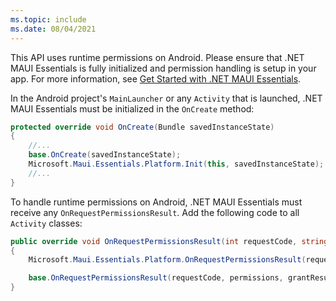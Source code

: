 ```yaml
---
ms.topic: include
ms.date: 08/04/2021
---
```


This API uses runtime permissions on Android. Please ensure that .NET MAUI Essentials is fully initialized and permission handling is setup in your app. For more information, see [Get Started with .NET MAUI Essentials](../get-started.md).

In the Android project's `MainLauncher` or any `Activity` that is launched, .NET MAUI Essentials must be initialized in the `OnCreate` method:

```csharp
protected override void OnCreate(Bundle savedInstanceState) 
{
    //...
    base.OnCreate(savedInstanceState);
    Microsoft.Maui.Essentials.Platform.Init(this, savedInstanceState); // add this line to your code, it may also be called: bundle
    //...
}    
```

To handle runtime permissions on Android, .NET MAUI Essentials must receive any `OnRequestPermissionsResult`. Add the following code to all `Activity` classes:

```csharp
public override void OnRequestPermissionsResult(int requestCode, string[] permissions, Android.Content.PM.Permission[] grantResults)
{
    Microsoft.Maui.Essentials.Platform.OnRequestPermissionsResult(requestCode, permissions, grantResults);

    base.OnRequestPermissionsResult(requestCode, permissions, grantResults);
}
```
